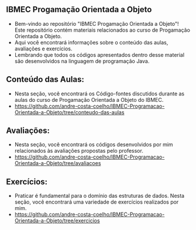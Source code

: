 ## IBMEC Progamação Orientada a Objeto
- Bem-vindo ao repositório "IBMEC Progamação Orientada a Objeto"! Este repositório contém materiais relacionados ao curso de Progamação Orientada a Objeto.
- Aqui você encontrará informações sobre o conteúdo das aulas, avaliações e exercícios.
- Lembrando que todos os códigos apresentados dentro desse material são desenvolvidos na linguagem de programação Java.


## Conteúdo das Aulas:
- Nesta seção, você encontrará os Código-fontes discutidos durante as aulas do curso de Progamação Orientada a Objeto do IBMEC.
- https://github.com/andre-costa-coelho/IBMEC-Programacao-Orientada-a-Objeto/tree/conteudo-das-aulas

## Avaliações:
- Nesta seção, você encontrará os códigos desenvolvidos por mim relacionados às avaliações propostas pelo professor.
- https://github.com/andre-costa-coelho/IBMEC-Programacao-Orientada-a-Objeto/tree/avaliacoes

## Exercícios:
- Praticar é fundamental para o domínio das estruturas de dados. Nesta seção, você encontrará uma variedade de exercícios realizados por mim. 
- https://github.com/andre-costa-coelho/IBMEC-Programacao-Orientada-a-Objeto/tree/exercicios
